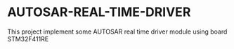 # AUTOSAR-REAL-TIME-DRIVER
This project implement some AUTOSAR real time driver module using board STM32F411RE

